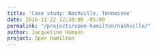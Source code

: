 ```yaml
---
title: 'Case study: Nashville, Tennessee'
date: 2016-11-22 12:30:00 -05:00
permalink: "/projects/open-hamilton/nashville/"
author: Jacqueline Homann
project: Open Hamilton
---
```


